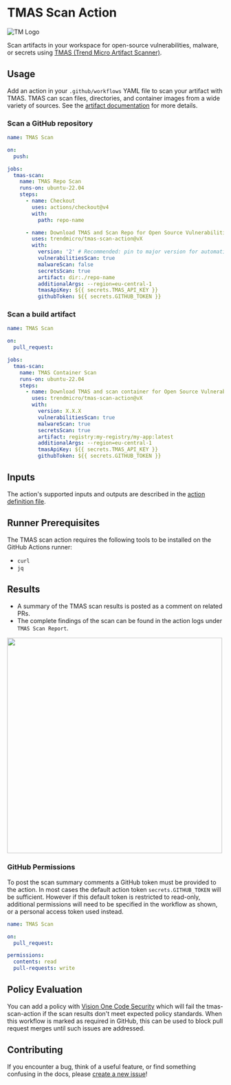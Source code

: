 # TMAS Scan Action

![TM Logo](images/tm-logo.jpg)

Scan artifacts in your workspace for open-source vulnerabilities, malware, or secrets using [TMAS (Trend Micro Artifact Scanner)](https://docs.trendmicro.com/en-us/documentation/article/trend-vision-one-__artifact-scanner-tmas-2).


## Usage

Add an action in your `.github/workflows` YAML file to scan your artifact with TMAS. TMAS can scan files, directories, and container images from a wide variety of sources. See the [artifact documentation](https://docs.trendmicro.com/en-us/documentation/article/trend-vision-one-__artifact-scanner-cli-2#GUID-09957805-70E7-401F-A691-F587FCE2CB8B-ofd60h__supportedArtifacts) for more details.

### Scan a GitHub repository

```yaml
name: TMAS Scan

on:
  push:

jobs:
  tmas-scan:
    name: TMAS Repo Scan
    runs-on: ubuntu-22.04
    steps:
      - name: Checkout
        uses: actions/checkout@v4
        with:
          path: repo-name

      - name: Download TMAS and Scan Repo for Open Source Vulnerabilities and Secrets
        uses: trendmicro/tmas-scan-action@vX
        with:
          version: '2' # Recommended: pin to major version for automatic updates within v2.x.x
          vulnerabilitiesScan: true
          malwareScan: false
          secretsScan: true
          artifact: dir:./repo-name
          additionalArgs: --region=eu-central-1
          tmasApiKey: ${{ secrets.TMAS_API_KEY }}
          githubToken: ${{ secrets.GITHUB_TOKEN }}
```

### Scan a build artifact

```yaml
name: TMAS Scan

on:
  pull_request:

jobs:
  tmas-scan:
    name: TMAS Container Scan
    runs-on: ubuntu-22.04
    steps:
      - name: Download TMAS and scan container for Open Source Vulnerabilities, Malware and Secrets
        uses: trendmicro/tmas-scan-action@vX
        with:
          version: X.X.X
          vulnerabilitiesScan: true
          malwareScan: true
          secretsScan: true
          artifact: registry:my-registry/my-app:latest
          additionalArgs: --region=eu-central-1
          tmasApiKey: ${{ secrets.TMAS_API_KEY }}
          githubToken: ${{ secrets.GITHUB_TOKEN }}
```

## Inputs

The action's supported inputs and outputs are described in the [action definition file](action.yml).

## Runner Prerequisites

The TMAS scan action requires the following tools to be installed on the GitHub Actions runner:

- `curl`
- `jq`

## Results

- A summary of the TMAS scan results is posted as a comment on related PRs.
- The complete findings of the scan can be found in the action logs under `TMAS Scan Report`.

<img width="500px" src="images/scan-summary-comment.png">

### GitHub Permissions

To post the scan summary comments a GitHub token must be provided to the action. In most cases the default action token `secrets.GITHUB_TOKEN` will be sufficient. However if this default token is restricted to read-only, additional permissions will need to be specified in the workflow as shown, or a personal access token used instead.

```yaml
name: TMAS Scan

on:
  pull_request:

permissions:
  contents: read
  pull-requests: write
```

## Policy Evaluation

You can add a policy with [Vision One Code Security](https://docs.trendmicro.com/en-us/documentation/article/trend-vision-one-code-security-intro) which will fail the tmas-scan-action if the scan results don't meet expected policy standards. When this workflow is marked as required in GitHub, this can be used to block pull request merges until such issues are addressed.

## Contributing

If you encounter a bug, think of a useful feature, or find something confusing in the docs, please [create a new issue](CONTRIBUTING.md)!
